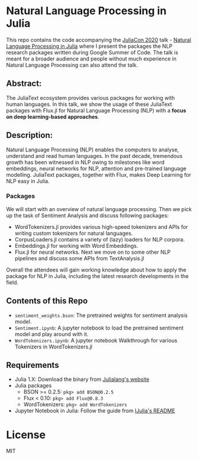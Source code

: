 # Natural Language Processing in Julia

This repo contains the code accompanying the [JuliaCon 2020](https://juliacon.org/2020/) talk - [Natural Language Processing in Julia](https://live.juliacon.org/talk/Z8WWNV) where I present the packages the NLP research packages written during Google Summer of Code. The talk is meant for a broader audience and people without much experience in Natural Language Processing can also attend the talk.

## Abstract:
The JuliaText ecosystem provides various packages for working with human languages. In this talk, we show the usage of these JuliaText packages with Flux.jl for Natural Language Processing (NLP) with a **focus on deep learning-based approaches**.

## Description:
Natural Language Processing (NLP) enables the computers to analyse, understand and read human languages. In the past decade, tremendous growth has been witnessed in NLP owing to milestones like word embeddings, neural networks for NLP, attention and pre-trained language modelling. JuliaText packages, together with Flux, makes Deep Learning for NLP easy in Julia.

### Packages
We will start with an overview of natural language processing. Then we pick up the task of Sentiment Analysis and discuss following packages:

- WordTokenizers.jl provides various high-speed tokenizers and APIs for writing custom tokenizers for natural languages.
- CorpusLoaders.jl contains a variety of (lazy) loaders for NLP corpora.
- Embeddings.jl for working with Word Embeddings.
- Flux.jl for neural networks.
Next we move on to some other NLP pipelines and discuss some APIs from TextAnalysis.jl

Overall the attendees will gain working knowledge about how to apply the package for NLP in Julia, including the latest research developments in the field.


## Contents of this Repo
- `sentiment_weights.bson`: The pretrained weights for sentiment analysis model.
- `Sentiment.ipynb`: A jupyter notebook to load the pretrained sentiment model and play around with it.
- `WordTokenizers.ipynb`: A jupyter notebook Walkthrough for various Tokenizers in WordTokenizers.jl

## Requirements

- Julia 1.X: Download the binary from [Julialang's website](https://julialang.org/downloads)
- Julia packages
  - BSON >= 0.2.5: `pkg> add BSON@0.2.5`
  - Flux < 0.10: `pkg> add Flux@0.8.3`
  - WordTokenizers: `pkg> add WordTokenizers`
- Jupyter Notebook in Julia: Follow the guide from [IJulia's README](https://github.com/JuliaLang/IJulia.jl#quick-start)

# License

MIT

